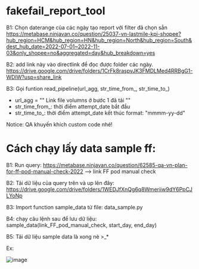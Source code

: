 ﻿# fakefail_report_tool


B1: Chọn daterange của các ngày tạo report với filter đã chọn sẳn https://metabase.ninjavan.co/question/25037-vn-lastmile-kpi-shopee?hub_region=HCM&hub_region=HN&hub_region=North&hub_region=South&dest_hub_date=2022-07-01~2022-11-03&only_shopee=no&aggregated=day&hub_breakdown=yes


B2: add link này vào directlink để đọc được folder các ngày. https://drive.google.com/drive/folders/1CrFk8raspvJK3FMDLMed4RRBgG1-WDIW?usp=share_link 

B3: Gọi funtion  read_pipeline(url_agg, str_time_from_, str_time_to_)

* url_agg = "" Link file volumns ở bước 1 đã tải "" 
* str_time_from_: thời điểm attempt_date bắt đầu
* str_time_to_: thời điểm attempt_date kết thúc
format: "mmmm-yy-dd"

Notice: QA khuyến khích custom code nhé!


# Cách chạy lấy data sample ff:
B1: Run query: https://metabase.ninjavan.co/question/62585-qa-vn-plan-for-ff-pod-manual-check-2022  --> link FF pod manual check


B2: Tải dữ liệu của query trên và up lên đây: https://drive.google.com/drive/folders/1WEDJfXnQg6q8Wmeriiw9dY6PpCJLYoNp  


B3: Import function sample_data từ file: data_sample.py


B4: chạy câu lệnh sau để lưu dữ liệu:
sample_data(link_FF_pod_manual_check, start_day, end_day)

B5: Tải dữ liệu sample data là xong nè >_*

Ex:

![image](https://user-images.githubusercontent.com/74056907/209055774-428f6fba-5fa2-451e-bef1-4674bed8cc5a.png)

